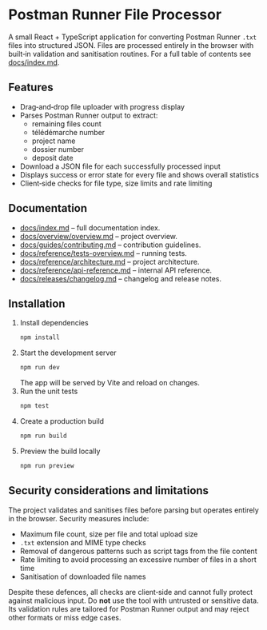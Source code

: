 # Postman Runner File Processor

A small React + TypeScript application for converting Postman Runner `.txt` files into structured JSON. Files are processed entirely in the browser with built‑in validation and sanitisation routines. For a full table of contents see [docs/index.md](docs/index.md).

## Features

- Drag‑and‑drop file uploader with progress display
- Parses Postman Runner output to extract:
  - remaining files count
  - télédémarche number
  - project name
  - dossier number
  - deposit date
- Download a JSON file for each successfully processed input
- Displays success or error state for every file and shows overall statistics
- Client‑side checks for file type, size limits and rate limiting

## Documentation

- [docs/index.md](docs/index.md) – full documentation index.
- [docs/overview/overview.md](docs/overview/overview.md) – project overview.
- [docs/guides/contributing.md](docs/guides/contributing.md) – contribution guidelines.
- [docs/reference/tests-overview.md](docs/reference/tests-overview.md) – running tests.
- [docs/reference/architecture.md](docs/reference/architecture.md) – project architecture.
- [docs/reference/api-reference.md](docs/reference/api-reference.md) – internal API reference.
- [docs/releases/changelog.md](docs/releases/changelog.md) – changelog and release notes.

## Installation

1. Install dependencies
   ```bash
   npm install
   ```
2. Start the development server
   ```bash
   npm run dev
   ```
   The app will be served by Vite and reload on changes.
3. Run the unit tests
   ```bash
   npm test
   ```
4. Create a production build
   ```bash
   npm run build
   ```
5. Preview the build locally
   ```bash
   npm run preview
   ```

## Security considerations and limitations

The project validates and sanitises files before parsing but operates entirely in the browser. Security measures include:

- Maximum file count, size per file and total upload size
- `.txt` extension and MIME type checks
- Removal of dangerous patterns such as script tags from the file content
- Rate limiting to avoid processing an excessive number of files in a short time
- Sanitisation of downloaded file names

Despite these defences, all checks are client‑side and cannot fully protect against malicious input. Do **not** use the tool with untrusted or sensitive data. Its validation rules are tailored for Postman Runner output and may reject other formats or miss edge cases.
